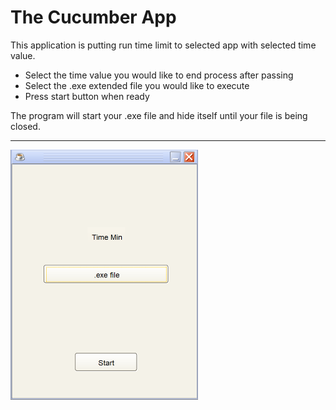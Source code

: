 # The Cucumber App
This application is putting run time limit to selected app with selected time value.
* Select the time value you would like to end process after passing
* Select the .exe extended file you would like to execute
* Press start button when ready

The program will start your .exe file and hide itself until your file is being closed.
___
<img src = "img/screen_shot.png" width = "300" height = "400">
